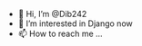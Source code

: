 - 👋 Hi, I’m @Dib242
- 👀 I’m interested in Django now 
- 📫 How to reach me ...

<!---
Dib242/Dib242 is a ✨ special ✨ repository because its `README.md` (this file) appears on your GitHub profile.
You can click the Preview link to take a look at your changes.
--->
